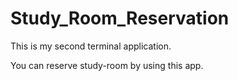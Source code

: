 # Study_Room_Reservation
This is my second terminal application.

You can reserve study-room by using this app.
